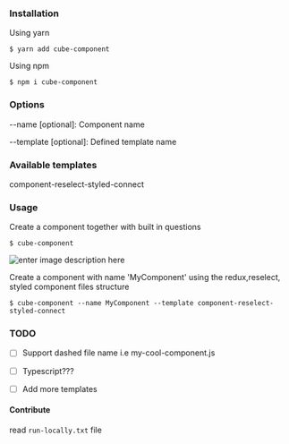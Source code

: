 
### Installation

Using yarn

`$ yarn add cube-component`

Using npm


`$ npm i cube-component`


### Options


--name [optional]: Component name

--template [optional]: Defined template name


### Available templates


component-reselect-styled-connect

### Usage


Create a component together with built in questions

`$ cube-component `

  ![enter image description here](https://i.imgflip.com/38xofm.gif)


Create a component with name 'MyComponent' using the redux,reselect, styled component files structure

`$ cube-component --name MyComponent --template component-reselect-styled-connect`

### TODO

  

- [ ] Support dashed file name i.e my-cool-component.js

- [ ] Typescript???

- [ ] Add more templates



#### Contribute

read  `run-locally.txt` file